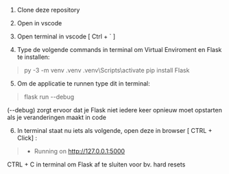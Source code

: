 1. Clone deze repository

2. Open in vscode 

3. Open terminal in vscode [ Ctrl + ` ]

4. Type de volgende commands in terminal om Virtual Enviroment en Flask te installen:

>py -3 -m venv .venv
>.venv\Scripts\activate
>pip install Flask


5. Om de applicatie te runnen type dit in terminal:

>flask run --debug

(--debug) zorgt ervoor dat je Flask niet iedere keer opnieuw moet opstarten als je veranderingen maakt in code

6. In terminal staat nu iets als volgende, open deze in browser [ CTRL + Click] :
> * Running on http://127.0.0.1:5000

 CTRL + C in terminal om Flask af te sluiten voor bv. hard resets
